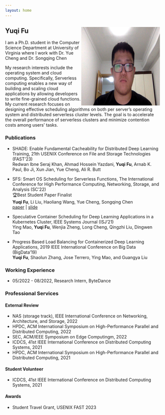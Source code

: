 ```yaml
---
layout: home
---   
```

<h2>
<img src="image/yuqi_img.jpg"
  width="256"
  height="256"
  style="float:right;">
  Yuqi Fu
</h2>
I am a Ph.D. student in the Computer Science Department at University of Virginia where I work with Dr. Yue Cheng and Dr. Songqing Chen

My research interests include the operating system and cloud computing. Specifically, Serverless computing enables a new way of building and scaling cloud applications by allowing developers to write fine-grained cloud functions. My current research focuses on designing effective scheduling algorithms on both per server’s operating system and distributed serverless cluster levels. The goal is to accelerate the overall performance of serverless clusters and minimize contention costs among users’ tasks.


### Publications
* SHADE: Enable Fundamental Cacheability for Distributed Deep Learning Training, 21th USENIX Conference on File and Storage Technologies (FAST’23)  
 Redwan Ibne Seraj Khan, Ahmad Hossein Yazdani, **Yuqi Fu**, Arnab K. Paul, Bo Ji, Xun Jian, Yue Cheng, Ali R. Butt  


* SFS: Smart OS Scheduling for Serverless Functions, The International Conference for High Performance Computing, Networking, Storage, and Analysis
(SC’22)  
🏆Best Student Paper Finalist  
**Yuqi Fu**, Li Liu, Haoliang Wang, Yue Cheng, Songqing Chen  
[paper](https://arxiv.org/abs/2209.01709) | [slide](../files/sc22-final.pdf)  

* Speculative Container Scheduling for Deep Learning Applications in a Kubernetes Cluster, IEEE Systems Journal (ISJ’21)  
Ying Mao, **Yuqi Fu**, Wenjia Zheng, Long Cheng, Qingzhi Liu, Dingwen Tao  

* Progress Based Load Balancing for Containerized Deep Learning Applications, 2019 IEEE International Conference on Big Data (BigData’19)  
**Yuqi Fu**, Shaolun Zhang, Jose Terrero, Ying Mao, and Guangya Liu


### Working Experience
* 05/2022 - 08/2022, Research Intern, ByteDance

### Professional Services

#### External Review
* NAS (storage track), IEEE International Conference on Networking, Architecture, and Storage, 2022   
* HPDC, ACM International Symposium on High-Performance Parallel and Distributed Computing, 2022   
* SEC, ACM/IEEE Symposium on Edge Computingm, 2022   
* ICDCS, 41st IEEE International Conference on Distributed Computing Systems, 2021   
* HPDC, ACM International Symposium on High-Performance Parallel and Distributed Computing, 2021  

#### Student Volunteer
* ICDCS, 41st IEEE International Conference on Distributed Computing Systems, 2021



#### Awards
* Student Travel Grant, USENIX FAST 2023